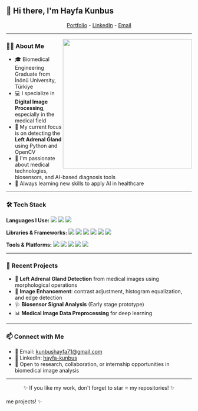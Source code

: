 ## 👋 Hi there, I'm **Hayfa Kunbus**

<p align="center">
  <a href="#">Portfolio</a> -
  <a href="https://www.linkedin.com/in/hayfa-kunbus/">LinkedIn</a> -
  <a href="mailto:kunbushayfa71@gmail.com">Email</a>
</p>

---

<img src="https://raw.githubusercontent.com/sanjay-kv/sanjay-kv/main/Assets/illustration.png" align="right" width="350px">

### 👩‍💻 About Me
- 🎓 Biomedical Engineering Graduate from İnönü University, Türkiye
- 💻 I specialize in **Digital Image Processing**, especially in the medical field
- 🧠 My current focus is on detecting the **Left Adrenal Gland** using Python and OpenCV
- 🔬 I'm passionate about medical technologies, biosensors, and AI-based diagnosis tools
- 🌱 Always learning new skills to apply AI in healthcare

---

### 🛠️ Tech Stack
**Languages I Use:**
<img src="https://img.shields.io/badge/-Python-437CAC?logo=python&logoColor=white&style=flat">
<img src="https://img.shields.io/badge/-HTML5-DE5934?logo=HTML5&logoColor=white&style=flat">
<img src="https://img.shields.io/badge/-CSS3-2275B2?logo=CSS3&logoColor=white&style=flat">

**Libraries & Frameworks:**
<img src="https://img.shields.io/badge/-OpenCV-5C3EE8?logo=opencv&logoColor=white&style=flat">
<img src="https://img.shields.io/badge/-NumPy-0E7ACE?logo=numpy&logoColor=white&style=flat">
<img src="https://img.shields.io/badge/-Pandas-150455?logo=pandas&logoColor=white&style=flat">
<img src="https://img.shields.io/badge/-Matplotlib-F47721?logo=plotly&logoColor=white&style=flat">
<img src="https://img.shields.io/badge/-Scikit%20Learn-F09437?logo=scikit-learn&logoColor=white&style=flat">
<img src="https://img.shields.io/badge/-Seaborn-4B8BBE?logo=python&logoColor=white&style=flat">

**Tools & Platforms:**
<img src="https://img.shields.io/badge/-Google%20Colab-F9AB00?logo=googlecolab&logoColor=white&style=flat">
<img src="https://img.shields.io/badge/-Jupyter-F37626?logo=jupyter&logoColor=white&style=flat">
<img src="https://img.shields.io/badge/-Git-orange?logo=git&logoColor=white&style=flat">
<img src="https://img.shields.io/badge/-GitHub-black?logo=github&logoColor=white&style=flat">
<img src="https://img.shields.io/badge/-VS%20Code-007ACC?logo=visualstudiocode&logoColor=white&style=flat">

---

### 🌟 Recent Projects
- 🧠 **Left Adrenal Gland Detection** from medical images using morphological operations
- 📸 **Image Enhancement**: contrast adjustment, histogram equalization, and edge detection
- 🩺 **Biosensor Signal Analysis** (Early stage prototype)
- 📊 **Medical Image Data Preprocessing** for deep learning

---

### 📫 Connect with Me
- 📩 Email: [kunbushayfa71@gmail.com](mailto:kunbushayfa71@gmail.com)
- 🔗 LinkedIn: [hayfa-kunbus](https://www.linkedin.com/in/hayfa-kunbus/)
- 🤝 Open to research, collaboration, or internship opportunities in biomedical image analysis

---

<p align="center">✨ If you like my work, don't forget to star ⭐ my repositories! ✨</p>
me projects! ✨</p>


